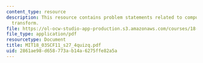 ```yaml
---
content_type: resource
description: This resource contains problem statements related to computing the laplace
  transform.
file: https://ol-ocw-studio-app-production.s3.amazonaws.com/courses/18-03sc-differential-equations-fall-2011/2861ae98d658773ab14a6275ffe82a5a_MIT18_03SCF11_s27_4quizq.pdf
file_type: application/pdf
resourcetype: Document
title: MIT18_03SCF11_s27_4quizq.pdf
uid: 2861ae98-d658-773a-b14a-6275ffe82a5a
---
```

